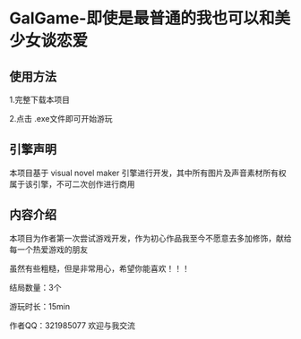 # GalGame-即使是最普通的我也可以和美少女谈恋爱



## 使用方法

1.完整下载本项目

2.点击 .exe文件即可开始游玩



## 引擎声明

本项目基于 visual novel maker 引擎进行开发，其中所有图片及声音素材所有权属于该引擎，不可二次创作进行商用



## 内容介绍

本项目为作者第一次尝试游戏开发，作为初心作品我至今不愿意去多加修饰，献给每一个热爱游戏的朋友

虽然有些粗糙，但是非常用心，希望你能喜欢！！！



结局数量：3个

游玩时长：15min

作者QQ：321985077 欢迎与我交流
